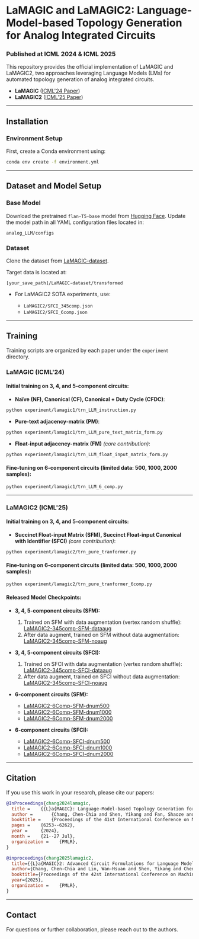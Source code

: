 # LaMAGIC and LaMAGIC2: Language-Model-based Topology Generation for Analog Integrated Circuits

### Published at ICML 2024 & ICML 2025

This repository provides the official implementation of LaMAGIC and LaMAGIC2, two approaches leveraging Language Models (LMs) for automated topology generation of analog integrated circuits.

* **LaMAGIC** ([ICML'24 Paper](https://arxiv.org/pdf/2407.18269))
* **LaMAGIC2** ([ICML'25 Paper](https://arxiv.org/abs/2506.10235))

---

## Installation

### Environment Setup

First, create a Conda environment using:

```bash
conda env create -f environment.yml
```

---

## Dataset and Model Setup

### Base Model

Download the pretrained `flan-T5-base` model from [Hugging Face](https://huggingface.co/google/flan-t5-base). Update the model path in all YAML configuration files located in:

```
analog_LLM/configs
```

### Dataset

Clone the dataset from [LaMAGIC-dataset](https://huggingface.co/datasets/turtleben/LaMAGIC-dataset).

Target data is located at:

```
[your_save_path]/LaMAGIC-dataset/transformed
```

* For LaMAGIC2 SOTA experiments, use:

  * `LaMAGIC2/SFCI_345comp.json`
  * `LaMAGIC2/SFCI_6comp.json`

---

## Training

Training scripts are organized by each paper under the `experiment` directory.

### LaMAGIC (ICML'24)

#### Initial training on 3, 4, and 5-component circuits:

* **Naïve (NF), Canonical (CF), Canonical + Duty Cycle (CFDC)**:

```bash
python experiment/lamagic1/trn_LLM_instruction.py
```

* **Pure-text adjacency-matrix (PM)**:

```bash
python experiment/lamagic1/trn_LLM_pure_text_matrix_form.py
```

* **Float-input adjacency-matrix (FM)** *(core contribution)*:

```bash
python experiment/lamagic1/trn_LLM_float_input_matrix_form.py
```

#### Fine-tuning on 6-component circuits (limited data: 500, 1000, 2000 samples):

```bash
python experiment/lamagic1/trn_LLM_6_comp.py
```

---

### LaMAGIC2 (ICML'25)

#### Initial training on 3, 4, and 5-component circuits:

* **Succinct Float-input Matrix (SFM), Succinct Float-input Canonical with Identifier (SFCI)** *(core contribution)*:

```bash
python experiment/lamagic2/trn_pure_tranformer.py
```

#### Fine-tuning on 6-component circuits (limited data: 500, 1000, 2000 samples):

```bash
python experiment/lamagic2/trn_pure_tranformer_6comp.py
```

#### Released Model Checkpoints:

* **3, 4, 5-component circuits (SFM):**

  1. Trained on SFM with data augmentation (vertex random shuffle): [LaMAGIC2-345comp-SFM-dataaug](https://huggingface.co/turtleben/LaMAGIC2-345comp-SFM-dataaug)
  2. After data augment, trained on SFM without data augmentation: [LaMAGIC2-345comp-SFM-noaug](https://huggingface.co/turtleben/LaMAGIC2-345comp-SFM-noaug)

* **3, 4, 5-component circuits (SFCI):**

  1. Trained on SFCI with data augmentation (vertex random shuffle): [LaMAGIC2-345comp-SFCI-dataaug](https://huggingface.co/turtleben/LaMAGIC2-345comp-SFCI-dataaug)
  2. After data augment, trained on SFCI without data augmentation: [LaMAGIC2-345comp-SFCI-noaug](https://huggingface.co/turtleben/LaMAGIC2-345comp-SFCI-noaug)

* **6-component circuits (SFM):**

  * [LaMAGIC2-6Comp-SFM-dnum500](https://huggingface.co/turtleben/LaMAGIC2-6Comp-SFM-dnum500)
  * [LaMAGIC2-6Comp-SFM-dnum1000](https://huggingface.co/turtleben/LaMAGIC2-6Comp-SFM-dnum1000)
  * [LaMAGIC2-6Comp-SFM-dnum2000](https://huggingface.co/turtleben/LaMAGIC2-6Comp-SFM-dnum2000)

* **6-component circuits (SFCI):**

  * [LaMAGIC2-6Comp-SFCI-dnum500](https://huggingface.co/turtleben/LaMAGIC2-6Comp-SFCI-dnum500)
  * [LaMAGIC2-6Comp-SFCI-dnum1000](https://huggingface.co/turtleben/LaMAGIC2-6Comp-SFCI-dnum1000)
  * [LaMAGIC2-6Comp-SFCI-dnum2000](https://huggingface.co/turtleben/LaMAGIC2-6Comp-SFCI-dnum2000)


---

## Citation

If you use this work in your research, please cite our papers:

```bibtex
@InProceedings{chang2024lamagic,
  title = 	 {{L}a{MAGIC}: Language-Model-based Topology Generation for Analog Integrated Circuits},
  author =       {Chang, Chen-Chia and Shen, Yikang and Fan, Shaoze and Li, Jing and Zhang, Shun and Cao, Ningyuan and Chen, Yiran and Zhang, Xin},
  booktitle = 	 {Proceedings of the 41st International Conference on Machine Learning},
  pages = 	 {6253--6262},
  year = 	 {2024},
  month = 	 {21--27 Jul},
  organization =    {PMLR},
}

@inproceedings{chang2025lamagic2,
  title={{L}a{MAGIC}2: Advanced Circuit Formulations for Language Model-Based Analog Topology Generation},
  author={Chang, Chen-Chia and Lin, Wan-Hsuan and Shen, Yikang and Chen, Yiran and Zhang, Xin},
  booktitle={Proceedings of the 42st International Conference on Machine Learning},
  year={2025},
  organization =    {PMLR},
}
```

---

## Contact

For questions or further collaboration, please reach out to the authors.
